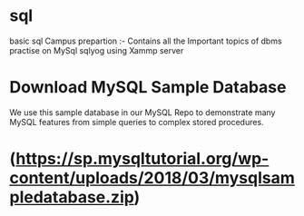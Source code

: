 # sql

basic sql Campus prepartion :- Contains all the Important topics of dbms practise on MySql sqlyog using Xammp server

# Download MySQL Sample Database
We use this sample database in our MySQL Repo to demonstrate many MySQL features from simple queries to complex stored procedures.
# (https://sp.mysqltutorial.org/wp-content/uploads/2018/03/mysqlsampledatabase.zip)
